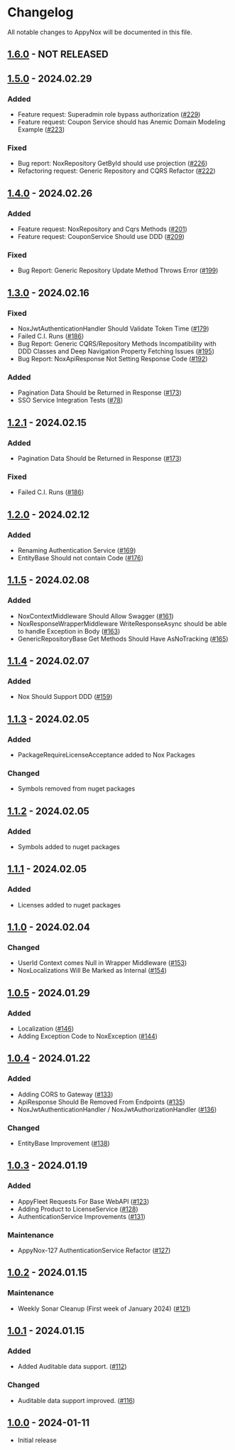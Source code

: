 # Changelog
All notable changes to AppyNox will be documented in this file.

## [1.6.0](https://github.com/HappiSoftware/AppyNox/compare/v1.5.0...v1.6.0) - NOT RELEASED


## [1.5.0](https://github.com/HappiSoftware/AppyNox/compare/v1.4.0...v1.5.0) - 2024.02.29
### Added
- Feature request: Superadmin role bypass authorization ([#229](https://github.com/HappiSoftware/AppyNox/issues/229))
- Feature request: Coupon Service should has Anemic Domain Modeling Example ([#223](https://github.com/HappiSoftware/AppyNox/issues/223))

### Fixed
- Bug report: NoxRepository GetById should use projection ([#226](https://github.com/HappiSoftware/AppyNox/issues/226))
- Refactoring request: Generic Repository and CQRS Refactor ([#222](https://github.com/HappiSoftware/AppyNox/issues/222))


## [1.4.0](https://github.com/HappiSoftware/AppyNox/compare/v1.3.0...v1.4.0) - 2024.02.26
### Added
- Feature request: NoxRepository and Cqrs Methods ([#201](https://github.com/HappiSoftware/AppyNox/issues/201))
- Feature request: CouponService Should use DDD ([#209](https://github.com/HappiSoftware/AppyNox/issues/209))

### Fixed
- Bug Report: Generic Repository Update Method Throws Error ([#199](https://github.com/HappiSoftware/AppyNox/issues/199))


## [1.3.0](https://github.com/HappiSoftware/AppyNox/compare/v1.2.0...v1.3.0) - 2024.02.16
### Fixed
- NoxJwtAuthenticationHandler Should Validate Token Time ([#179](https://github.com/HappiSoftware/AppyNox/issues/179))
- Failed C.I. Runs ([#186](https://github.com/HappiSoftware/AppyNox/issues/186))
- Bug Report: Generic CQRS/Repository Methods Incompatibility with DDD Classes and Deep Navigation Property Fetching Issues ([#195](https://github.com/HappiSoftware/AppyNox/issues/195))
- Bug Report: NoxApiResponse Not Setting Response Code ([#192](https://github.com/HappiSoftware/AppyNox/issues/192))

### Added
- Pagination Data Should be Returned in Response ([#173](https://github.com/HappiSoftware/AppyNox/issues/173))
- SSO Service Integration Tests ([#78](https://github.com/HappiSoftware/AppyNox/issues/78))


## [1.2.1](https://github.com/HappiSoftware/AppyNox/compare/v1.2.0...v1.2.1) - 2024.02.15
### Added
- Pagination Data Should be Returned in Response ([#173](https://github.com/HappiSoftware/AppyNox/issues/173))

### Fixed
- Failed C.I. Runs ([#186](https://github.com/HappiSoftware/AppyNox/issues/186))


## [1.2.0](https://github.com/HappiSoftware/AppyNox/compare/v1.1.5...v1.2.0) - 2024.02.12
### Added
- Renaming Authentication Service ([#169](https://github.com/HappiSoftware/AppyNox/issues/169))
- EntityBase Should not contain Code ([#176](https://github.com/HappiSoftware/AppyNox/issues/176))


## [1.1.5](https://github.com/HappiSoftware/AppyNox/compare/v1.1.4...v1.1.5) - 2024.02.08
### Added
- NoxContextMiddleware Should Allow Swagger ([#161](https://github.com/HappiSoftware/AppyNox/issues/161))
- NoxResponseWrapperMiddleware WriteResponseAsync should be able to handle Exception in Body ([#163](https://github.com/HappiSoftware/AppyNox/issues/163))
- GenericRepositoryBase Get Methods Should Have AsNoTracking ([#165](https://github.com/HappiSoftware/AppyNox/issues/165))


## [1.1.4](https://github.com/HappiSoftware/AppyNox/compare/v1.1.3...v1.1.4) - 2024.02.07
### Added
- Nox Should Support DDD ([#159](https://github.com/HappiSoftware/AppyNox/issues/159))


## [1.1.3](https://github.com/HappiSoftware/AppyNox/compare/v1.1.2...v1.1.3) - 2024.02.05
### Added
- PackageRequireLicenseAcceptance added to Nox Packages

### Changed
- Symbols removed from nuget packages


## [1.1.2](https://github.com/HappiSoftware/AppyNox/compare/v1.1.1...v1.1.2) - 2024.02.05
### Added
- Symbols added to nuget packages


## [1.1.1](https://github.com/HappiSoftware/AppyNox/compare/v1.1.0...v1.1.1) - 2024.02.05
### Added
- Licenses added to nuget packages


## [1.1.0](https://github.com/HappiSoftware/AppyNox/compare/v1.0.5...v1.1.0) - 2024.02.04
### Changed
- UserId Context comes Null in Wrapper Middleware ([#153](https://github.com/HappiSoftware/AppyNox/issues/153))
- NoxLocalizations Will Be Marked as Internal ([#154](https://github.com/HappiSoftware/AppyNox/issues/154))


## [1.0.5](https://github.com/HappiSoftware/AppyNox/compare/v1.0.4...v1.0.5) - 2024.01.29
### Added
- Localization ([#146](https://github.com/HappiSoftware/AppyNox/issues/146))
- Adding Exception Code to NoxException ([#144](https://github.com/HappiSoftware/AppyNox/issues/144))


## [1.0.4](https://github.com/HappiSoftware/AppyNox/compare/v1.0.3...v1.0.4) - 2024.01.22
### Added
- Adding CORS to Gateway ([#133](https://github.com/HappiSoftware/AppyNox/issues/133))
- ApiResponse Should Be Removed From Endpoints ([#135](https://github.com/HappiSoftware/AppyNox/issues/135))
- NoxJwtAuthenticationHandler / NoxJwtAuthorizationHandler ([#136](https://github.com/HappiSoftware/AppyNox/issues/136))

### Changed
- EntityBase Improvement ([#138](https://github.com/HappiSoftware/AppyNox/issues/138))


## [1.0.3](https://github.com/HappiSoftware/AppyNox/compare/v1.0.2...v1.0.3) - 2024.01.19
### Added
- AppyFleet Requests For Base WebAPI ([#123](https://github.com/HappiSoftware/AppyNox/issues/123))
- Adding Product to LicenseService ([#128](https://github.com/HappiSoftware/AppyNox/issues/128))
- AuthenticationService Improvements ([#131](https://github.com/HappiSoftware/AppyNox/issues/131))

### Maintenance
- AppyNox-127 AuthenticationService Refactor ([#127](https://github.com/HappiSoftware/AppyNox/issues/127))


## [1.0.2](https://github.com/HappiSoftware/AppyNox/compare/v1.0.1...v1.0.2) - 2024.01.15
### Maintenance
- Weekly Sonar Cleanup (First week of January 2024) ([#121](https://github.com/HappiSoftware/AppyNox/issues/121))


## [1.0.1](https://github.com/HappiSoftware/AppyNox/compare/v1.0.0...v1.0.1) - 2024.01.15
### Added
- Added Auditable data support. ([#112](https://github.com/HappiSoftware/AppyNox/issues/112))

### Changed
- Auditable data support improved. ([#116](https://github.com/HappiSoftware/AppyNox/issues/116))


## [1.0.0](https://github.com/HappiSoftware/AppyNox/releases/tag/v1.0.0) - 2024-01-11
- Initial release
